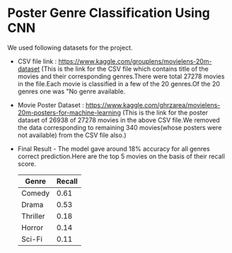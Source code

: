 # Poster Genre Classification Using CNN
We used following datasets for the project.
- CSV file link : https://www.kaggle.com/grouplens/movielens-20m-dataset
  (This is the link for the CSV file which contains title of the movies and their corresponding genres.There were total 27278 movies in the file.Each movie is classified in a few    of the 20 genres.Of the 20 genres one was "No genre available.
- Movie Poster Dataset  : https://www.kaggle.com/ghrzarea/movielens-20m-posters-for-machine-learning
  (This is the link for the poster dataset of 26938 of 27278 movies in the above CSV file.We removed the data corresponding to remaining 340 movies(whose posters were not            available) from the CSV file also.)
- Final Result - The model gave around 18% accuracy for all genres correct prediction.Here are the top 5 movies on the basis of their recall score.

   | Genre    | Recall |
   | -------- | ------ |
   | Comedy   | 0.61   |
   | Drama    | 0.53   |
   | Thriller | 0.18   |
   | Horror   | 0.14   |
   | Sci-Fi   | 0.11   |
